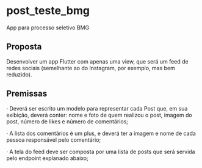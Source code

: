 # post_teste_bmg

App para processo seletivo BMG

## Proposta

Desenvolver um app Flutter com apenas uma view, que será um feed de redes sociais (semelhante ao do Instagram, por exemplo, mas bem reduzido).

 

## Premissas

·         Deverá ser escrito um modelo para representar cada Post que, em sua exibição, deverá conter: nome e foto de quem realizou o post, imagem do post, número de likes e número de comentários;

·         A lista dos comentários é um plus, e deverá ter a imagem e nome de cada pessoa responsável pelo comentário;

·         A tela do feed deve ser composta por uma lista de posts que será servida pelo endpoint explanado abaixo;
